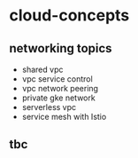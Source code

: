 # cloud-concepts

## networking topics
- shared vpc
- vpc service control
- vpc network peering
- private gke network 
- serverless vpc
- service mesh with Istio

## tbc
